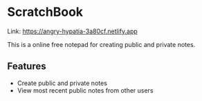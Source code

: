 # ScratchBook

Link: https://angry-hypatia-3a80cf.netlify.app

This is a online free notepad for creating public and private notes.

## Features

- Create public and private notes
- View most recent public notes from other users
